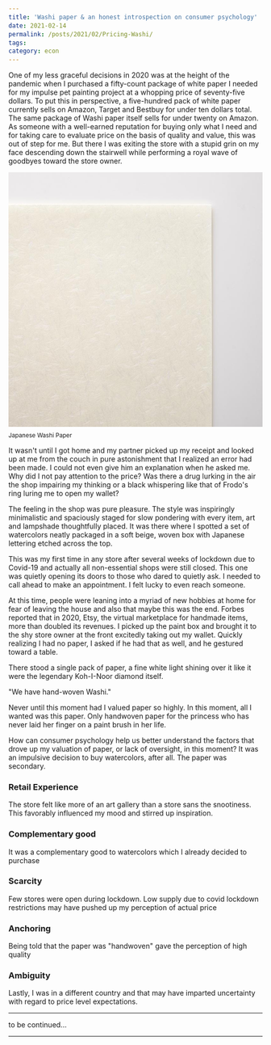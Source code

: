 ```yaml
---
title: 'Washi paper & an honest introspection on consumer psychology'
date: 2021-02-14
permalink: /posts/2021/02/Pricing-Washi/
tags:
category: econ
---
```


One of my less graceful decisions in 2020 was at the height of the pandemic when I purchased a fifty-count package of white paper I needed for my impulse pet painting project at a whopping price of seventy-five dollars. To put this in perspective, a five-hundred pack of white paper currently sells on Amazon, Target and Bestbuy for under ten dollars total. The same package of Washi paper itself sells for under twenty on Amazon. As someone with a well-earned reputation for buying only what I need and for taking care to evaluate price on the basis of quality and value, this was out of step for me. But there I was exiting the store with a stupid grin on my face descending down the stairwell while performing a royal wave of goodbyes toward the store owner.


![](/images/washi-paper.jpg)
<sub> Japanese Washi Paper



It wasn't until I got home and my partner picked up my receipt and looked up at me from the couch in pure astonishment that I realized an error had been made. I could not even give him an explanation when he asked me. Why did I not pay attention to the price? Was there a drug lurking in the air the shop impairing my thinking or a black whispering like that of Frodo's ring luring me to open my wallet? 


The feeling in the shop was pure pleasure. The style was inspiringly minimalistic and spaciously staged for slow pondering with every item, art and lampshade thoughtfully placed. It was there where I spotted a set of watercolors neatly packaged in a soft beige, woven box with Japanese lettering etched across the top. 

This was my first time in any store after several weeks of lockdown due to Covid-19 and actually all non-essential shops were still closed. This one was quietly opening its doors to those who dared to quietly ask. I needed to call ahead to make an appointment. I felt lucky to even reach someone. 

At this time, people were leaning into a myriad of new hobbies at home for fear of leaving the house and also that maybe this was the end. Forbes reported that in 2020, Etsy, the virtual marketplace for handmade items, more than doubled its revenues. I picked up the paint box and brought it to the shy store owner at the front excitedly taking out my wallet. Quickly realizing I had no paper, I asked if he had that as well, and he gestured toward a table. 

There stood a single pack of paper, a fine white light shining over it like it were the legendary Koh-I-Noor diamond itself. 

"We have hand-woven Washi." 


Never until this moment had I valued paper so highly. In this moment, all I wanted was this paper. Only handwoven paper for the princess who has never laid her finger on a paint brush in her life. 

How can consumer psychology help us better understand the factors that drove up my valuation of paper, or lack of oversight, in this moment? It was an impulsive decision to buy watercolors, after all. The paper was secondary.  
 
### Retail Experience 
The store felt like more of an art gallery than a store sans the snootiness. This favorably influenced my mood and stirred up inspiration. 


### Complementary good
It was a complementary good to watercolors which I already decided to purchase 


### Scarcity 
Few stores were open during lockdown. Low supply due to covid lockdown restrictions may have pushed up my perception of actual price


### Anchoring 
Being told that the paper was "handwoven" gave the perception of high quality

### Ambiguity
Lastly, I was in a different country and that may have imparted uncertainty with regard to price level expectations.

------

to be continued...



------